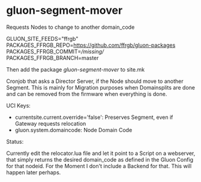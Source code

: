gluon-segment-mover
============

Requests Nodes to change to another domain_code

GLUON_SITE_FEEDS="ffrgb"<br>
PACKAGES_FFRGB_REPO=https://github.com/ffrgb/gluon-packages<br>
PACKAGES_FFRGB_COMMIT=*/missing/*<br>
PACKAGES_FFRGB_BRANCH=master<br>

Then add the package *gluon-segment-mover* to site.mk


Cronjob that asks a Director Server, if the Node should move to another Segment.
This is mainly for Migration purposes when Domainsplits are done and can be
removed from the firmware when everything is done.

UCI Keys:
- currentsite.current.override='false': Preserves Segment, even if Gateway requests relocation
- gluon.system.domaincode: Node Domain Code

Status:

Currently edit the relocator.lua file and let it point to a Script on a webserver, that simply returns the desired domain_code as defined in the Gluon Config for that nodeid. For the Moment I don't include a Backend for that. This will happen later perhaps.
